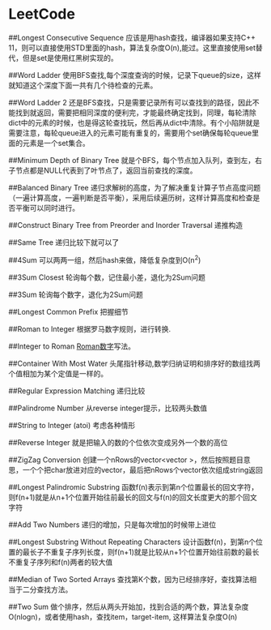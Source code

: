 LeetCode
========
##Longest Consecutive Sequence
应该是用hash查找，编译器如果支持C++ 11，则可以直接使用STD里面的hash，算法复杂度O(n),能过。这里直接使用set替代，但是set是使用红黑树实现的。  

##Word Ladder
使用BFS查找,每个深度查询的时候，记录下queue的size，这样就知道这个深度下面一共有几个待检查的元素。

##Word Ladder 2
还是BFS查找，只是需要记录所有可以查找到的路径，因此不能找到就返回，需要把相同深度的便利完，才能最终确定找到，同理，每轮清除dict中的元素的时候，也是得这轮查找玩，然后再从dict中清除。有个小陷阱就是需要注意，每轮queue进入的元素可能有重复的，需要用个set确保每轮queue里面的元素是一个set集合。

##Minimum Depth of Binary Tree
就是个BFS，每个节点加入队列，查到左，右子节点都是NULL代表到了叶节点了，返回当前查找的深度。

##Balanced Binary Tree
递归求解树的高度，为了解决重复计算子节点高度问题（一遍计算高度，一遍判断是否平衡），采用后续遍历树，这样计算高度和检查是否平衡可以同时进行。

##Construct Binary Tree from Preorder and Inorder Traversal
递推构造

##Same Tree
递归比较下就可以了

##4Sum
可以两两一组，然后hash来做，降低复杂度到O(n<sup>2</sup>)

##3Sum Closest
轮询每个数，记住最小差，退化为2Sum问题

##3Sum
轮询每个数字，退化为2Sum问题

##Longest Common Prefix
把握细节

##Roman to Integer
根据罗马数字规则，进行转换.

##Integer to Roman
[Roman数字](http://zh.wikipedia.org/wiki/%E7%BD%97%E9%A9%AC%E6%95%B0%E5%AD%97)写法。

##Container With Most Water
头尾指针移动,数学归纳证明和排序好的数组找两个值相加为某个定值是一样的。

##Regular Expression Matching
递归比较

##Palindrome Number
从reverse integer提示，比较两头数值

##String to Integer (atoi)
考虑各种情形

##Reverse Integer
就是把输入的数的个位依次变成另外一个数的高位


##ZigZag Conversion
创建一个nRows的vector<vector <int> >，然后按照题目意思，一个个把char放进对应的vector，最后把nRows个vector依次组成string返回

##Longest Palindromic Substring
函数f(n)表示到第n个位置最长的回文字符，则f(n+1)就是从n+1个位置开始往前最长的回文与f(n)的回文长度更大的那个回文字符

##Add Two Numbers
递归的增加，只是每次增加的时候带上进位

##Longest Substring Without Repeating Characters
设计函数f(n)，到第n个位置的最长子不重复子序列长度，则f(n+1)就是比较从n+1个位置开始往前数的最长不重复子序列和f(n)两者的较大值

##Median of Two Sorted Arrays
查找第K个数，因为已经排序好，查找算法相当于二分查找方法。

##Two Sum
做个排序，然后从两头开始加，找到合适的两个数，算法复杂度O(nlogn)，或者使用hash，查找item，target-item, 这样算法复杂度O(n)
 



